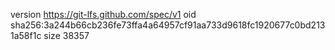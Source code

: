 version https://git-lfs.github.com/spec/v1
oid sha256:3a244b66cb236fe73ffa4a64957cf91aa733d9618fc1920677c0bd2131a58f1c
size 38357
